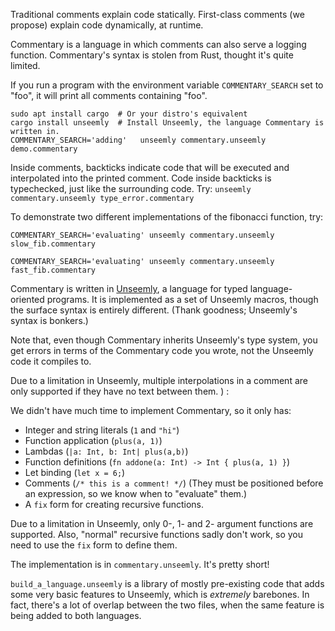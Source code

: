 Traditional comments explain code statically. First-class comments (we propose) explain code dynamically, at runtime.

Commentary is a language in which comments can also serve a logging function.
Commentary's syntax is stolen from Rust, thought it's quite limited.


If you run a program with the environment variable `COMMENTARY_SEARCH` set to "foo",
 it will print all comments containing "foo".

```
sudo apt install cargo  # Or your distro's equivalent
cargo install unseemly  # Install Unseemly, the language Commentary is written in.
COMMENTARY_SEARCH='adding'   unseemly commentary.unseemly demo.commentary
```

Inside comments, backticks indicate code that will be executed
 and interpolated into the printed comment.
Code inside backticks is typechecked, just like the surrounding code. Try:
`unseemly commentary.unseemly type_error.commentary`

To demonstrate two different implementations of the fibonacci function, try:

`COMMENTARY_SEARCH='evaluating' unseemly commentary.unseemly slow_fib.commentary`

`COMMENTARY_SEARCH='evaluating' unseemly commentary.unseemly fast_fib.commentary`

Commentary is written in [Unseemly](https://github.com/paulstansifer/unseemly),
 a language for typed language-oriented programs.
It is implemented as a set of Unseemly macros, though the surface syntax is entirely different.
(Thank goodness; Unseemly's syntax is bonkers.)

Note that, even though Commentary inherits Unseemly's type system,
 you get errors in terms of the Commentary code you wrote, not the Unseemly code it compiles to.

Due to a limitation in Unseemly, multiple interpolations in a comment are only supported
 if they have no text between them. ) :

We didn't have much time to implement Commentary, so it only has:
 * Integer and string literals (`1` and `"hi"`)
 * Function application (`plus(a, 1)`)
 * Lambdas (`|a: Int, b: Int| plus(a,b)`)
 * Function definitions (`fn addone(a: Int) -> Int { plus(a, 1) }`)
 * Let binding (`let x = 6;`)
 * Comments (`/* this is a comment! */`)
   (They must be positioned before an expression, so we know when to "evaluate" them.)
 * A `fix` form for creating recursive functions.

Due to a limitation in Unseemly, only 0-, 1- and 2- argument functions are supported.
Also, "normal" recursive functions sadly don't work,
 so you need to use the `fix` form to define them.


The implementation is in `commentary.unseemly`. It's pretty short!

`build_a_language.unseemly` is a library of mostly pre-existing code
 that adds some very basic features to Unseemly, which is *extremely* barebones.
In fact, there's a lot of overlap between the two files, when the same feature is being added to both languages.

